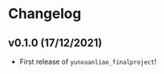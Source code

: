 # Changelog

<!--next-version-placeholder-->

## v0.1.0 (17/12/2021)

- First release of `yunxuanliao_finalproject`!